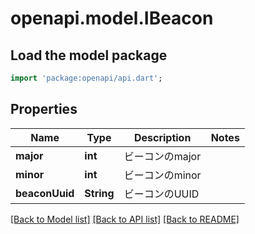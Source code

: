 # openapi.model.IBeacon

## Load the model package
```dart
import 'package:openapi/api.dart';
```

## Properties
Name | Type | Description | Notes
------------ | ------------- | ------------- | -------------
**major** | **int** | ビーコンのmajor | 
**minor** | **int** | ビーコンのminor | 
**beaconUuid** | **String** | ビーコンのUUID | 

[[Back to Model list]](../README.md#documentation-for-models) [[Back to API list]](../README.md#documentation-for-api-endpoints) [[Back to README]](../README.md)



